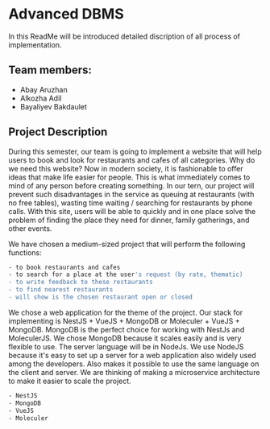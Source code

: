 # Advanced DBMS

In this ReadMe will be introduced detailed discription of all process of implementation.

## Team members:
* Abay Aruzhan
* Alkozha Adil
* Bayaliyev Bakdaulet

## Project Description
During this semester, our team is going to implement a website that will help users to book and look for restaurants and cafes of all categories. Why do we need this website? 
Now in modern society, it is fashionable to offer ideas that make life easier for people. This is what immediately comes to mind of any person before creating something. In our tern, our project will prevent such disadvantages in the service as queuing at restaurants (with no free tables), wasting time waiting / searching for restaurants by phone calls. With this site, users will be able to quickly and in one place solve the problem of finding the place they need for dinner, family gatherings, and other events.

We have chosen a medium-sized project that will perform the following functions:
```bash
- to book restaurants and cafes
- to search for a place at the user's request (by rate, thematic)
- to write feedback to these restaurants
- to find nearest restaurants
- will show is the chosen restaurant open or closed
```
We chose a web application for the theme of the project. Our stack for implementing is NestJS + VueJS + MongoDB or Moleculer + VueJS + MongoDB. MongoDB is the perfect choice for working with NestJs and MoleculerJS. We chose MongoDB because it scales easily and is very flexible to use. The server language will be in NodeJs. We use NodeJS because it's easy to set up a server for a web application also widely used among the developers. Also makes it possible to use the same language on the client and server. We are thinking of making a microservice architecture to make it easier to scale the project.
```bash
- NestJS
- MongoDB
- VueJS
- Moleculer
```


